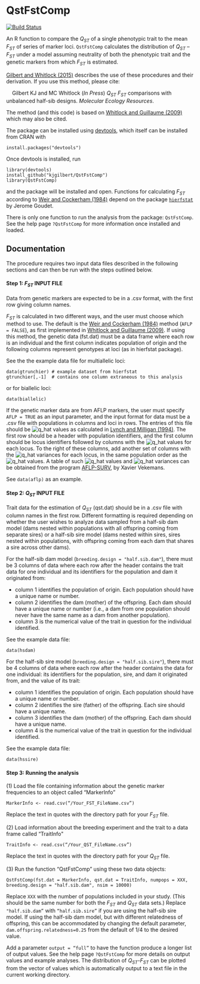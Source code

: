 # QstFstComp

[![Build Status](https://travis-ci.org/kjgilbert/QstFstComp.png?branch=master)](https://travis-ci.org/kjgilbert/QstFstComp)

An R function to compare the *Q<sub>ST</sub>* of a single phenotypic trait to the mean *F<sub>ST</sub>* of series of marker loci. `QstFstComp` calculates the distribution of *Q<sub>ST</sub>* – *F<sub>ST</sub>* under a model assuming neutrality of both the phenotypic trait and the genetic markers from which *F<sub>ST</sub>* is estimated.

[Gilbert and Whitlock (2015)](http://onlinelibrary.wiley.com/doi/10.1111/1755-0998.12303/abstract) describes the use of these procedures and their derivation. If you use this method, please cite:

&nbsp;&nbsp;&nbsp; Gilbert KJ and MC Whitlock (*In Press*) *Q<sub>ST</sub>* *F<sub>ST</sub>* comparisons with unbalanced half-sib designs. *Molecular Ecology Resources*.

The method (and this code) is based on [Whitlock and Guillaume (2009)](http://www.genetics.org/content/183/3/1055) which may also be cited.


The package can be installed using [devtools](https://github.com/hadley/devtools), which itself can be installed from CRAN with

```
install.packages("devtools")
```

Once devtools is installed, run

```
library(devtools)
install_github("kjgilbert/QstFstComp")
library(QstFstComp)
```
and the package will be installed and open. Functions for calculating *F<sub>ST</sub>* according to [Weir and Cockerham (1984)](http://www.jstor.org/discover/10.2307/2408641?uid=2&uid=4&sid=21104217684983) depend on the package [`hierfstat`](http://cran.r-project.org/web/packages/hierfstat/index.html) by Jerome Goudet.
<!-- or can alternatively be installed with devtools::install github("kjgilbert/QstFstComp") where there should be an underscore between "install" and "github"-->

There is only one function to run the analysis from the package: `QstFstComp`.  See the help page `?QstFstComp` for more information once installed and loaded.


## Documentation

The procedure requires two input data files described in the following sections and can then be run with the steps outlined below. 

#### Step 1: *F<sub>ST</sub>* INPUT FILE
Data from genetic markers are expected to be in a .csv format, with the first row giving column names.

*F<sub>ST</sub>* is calculated in two different ways, and the user must choose which method to use. The default is the [Weir and Cockerham (1984)](http://www.jstor.org/discover/10.2307/2408641?uid=2&uid=4&sid=21104217684983) method (`AFLP = FALSE`), as first implemented in [Whitlock and Guillaume (2009)](http://www.genetics.org/content/183/3/1055). If using this method, the genetic data (fst.dat) must be a data frame where each row is an individual and the first column indicates population of origin and the following columns represent genotypes at loci (as in hierfstat package). 

See the the example data file for multiallelic loci: 
```
data(gtrunchier) # example dataset from hierfstat 
gtrunchier[,-1]  # contains one column extraneous to this analysis
``` 
or for biallelic loci:
```
data(biallelic)
```

If the genetic marker data are from AFLP markers, the user must specify `AFLP = TRUE` as an input parameter, and the input format for data must be a .csv file with populations in columns and loci in rows. The entries of this file should be ![q_hat](https://github.com/kjgilbert/QstFstComp/raw/master/q_hat.png) values as calculated in [Lynch and Milligan (1994)](http://www.indiana.edu/~lynchlab/PDF/Lynch63.pdf). The first row should be a header with population identifiers, and the first column should be locus identifiers followed by columns with the ![q_hat](https://github.com/kjgilbert/QstFstComp/raw/master/q_hat.png) values for each locus. To the right of these columns, add another set of columns with the ![q_hat](https://github.com/kjgilbert/QstFstComp/raw/master/q_hat.png) variances for each locus, in the same population order as the ![q_hat](https://github.com/kjgilbert/QstFstComp/raw/master/q_hat.png) values. A table of such ![q_hat](https://github.com/kjgilbert/QstFstComp/raw/master/q_hat.png) values and ![q_hat](https://github.com/kjgilbert/QstFstComp/raw/master/q_hat.png) variances can be obtained from the program [AFLP-SURV](http://www.ulb.ac.be/sciences/lagev/aflp-surv.html), by Xavier Vekemans. 

See `data(aflp)` as an example.

#### Step 2: *Q<sub>ST</sub>* INPUT FILE

Trait data for the estimation of *Q<sub>ST</sub>* (qst.dat) should be in a .csv file with column names in the first row. Different formatting is required depending on whether the user wishes to analyze data sampled from a half-sib dam model (dams nested within populations with all offspring coming from separate sires) or a half-sib sire model (dams nested within sires, sires nested within populations, with offspring coming from each dam that shares a sire across other dams).

For the half-sib dam model (`breeding.design = "half.sib.dam"`), there must be 3 columns of data where each row after the header contains the trait data for one individual and its identifiers for the population and dam it originated from:
- column 1 identifies the population of origin. 	Each population should have a unique name or number.
- column 2 identifies the dam (mother) of the offspring. Each dam should have a unique name or number (i.e., a dam from one population should never have the same name as a dam from another population).
- column 3 is the numerical value of the trait in question for the individual identified.

See the example data file:
```
data(hsdam)
```

For the half-sib sire model (`breeding.design = "half.sib.sire"`), there must be 4 columns of data where each row after the header contains the data for one individual: its identifiers for the population, sire, and dam it originated from, and the value of its trait:
- column 1 identifies the population of origin. Each population should have a unique name or number.
- column 2 identifies the sire (father) of the offspring. Each sire should have a unique name.
- column 3 identifies the dam (mother) of the offspring. Each dam should have a unique name.
- column 4 is the numerical value of the trait in question for the individual identified.

See the example data file:
```
data(hssire)
```


#### Step 3: Running the analysis

(1) Load the file containing information about the genetic marker frequencies to an object called  “MarkerInfo”

```
MarkerInfo <- read.csv(“/Your_FST_FileName.csv”) 
```

Replace the text in quotes with the directory path for your *F<sub>ST</sub>* file.

(2) Load information about the breeding experiment and the trait to a data frame called “TraitInfo"

```
TraitInfo <- read.csv(“/Your_QST_FileName.csv”) 
```

Replace the text in quotes with the directory path for your *Q<sub>ST</sub>* file.

(3) Run the function “QstFstComp” using these two data objects: 

```
QstFstComp(fst.dat = MarkerInfo, qst.dat = TraitInfo, numpops = XXX, breeding.design = "half.sib.dam", nsim = 10000)
```

Replace `XXX` with the number of populations included in your study. (This should be the same number for both the *F<sub>ST</sub>* and *Q<sub>ST</sub>* data sets.) Replace `"half.sib.dam”` with `“half.sib.sire”` if you are using the half-sib sire model. If using the half-sib dam model, but with different relatedness of offspring, this can be accommodated by changing the default parameter, `dam.offspring.relatedness=0.25` from the default of 1/4 to the desired value.

Add a parameter `output = “full”` to have the function produce a longer list of output values. See the help page `?QstFstComp` for more details on output values and example analyses. The distribution of *Q<sub>ST</sub>*-*F<sub>ST</sub>* can be plotted from the vector of values which is automatically output to a text file in the current working directory.

